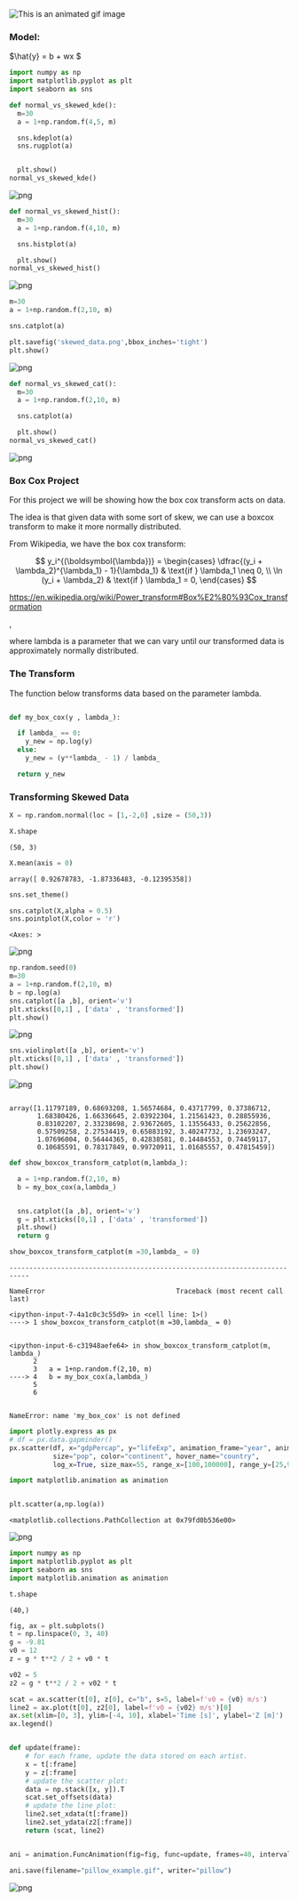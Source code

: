 <img src="moving_dist.gif" alt="This is an animated gif image"/>





### Model:

$\hat{y} = b + wx $


```python
import numpy as np
import matplotlib.pyplot as plt
import seaborn as sns
```


```python
def normal_vs_skewed_kde():
  m=30
  a = 1+np.random.f(4,5, m)

  sns.kdeplot(a)
  sns.rugplot(a)


  plt.show()
normal_vs_skewed_kde()
```


    
![png](output_2_0.png)
    



```python
def normal_vs_skewed_hist():
  m=30
  a = 1+np.random.f(4,10, m)

  sns.histplot(a)

  plt.show()
normal_vs_skewed_hist()
```


    
![png](output_3_0.png)
    



```python
m=30
a = 1+np.random.f(2,10, m)

sns.catplot(a)

plt.savefig('skewed_data.png',bbox_inches='tight')
plt.show()
```


    
![png](output_4_0.png)
    



```python
def normal_vs_skewed_cat():
  m=30
  a = 1+np.random.f(2,10, m)

  sns.catplot(a)

  plt.show()
normal_vs_skewed_cat()

```


    
![png](output_5_0.png)
    


### Box Cox Project

For this project we will be showing how the box cox transform acts on data.

The idea is that given data with some sort of skew, we can use a boxcox transform to make it more normally distributed.

From Wikipedia, we have the box cox transform:

$$
y_i^{(\boldsymbol{\lambda})} =
\begin{cases}
 \dfrac{(y_i + \lambda_2)^{\lambda_1} - 1}{\lambda_1} & \text{if } \lambda_1 \neq 0, \\
 \ln (y_i + \lambda_2) & \text{if } \lambda_1 = 0,
\end{cases}
$$

https://en.wikipedia.org/wiki/Power_transform#Box%E2%80%93Cox_transformation

,

where lambda is a parameter that we can vary until our transformed data is approximately normally distributed.

### The Transform

The function below transforms data based on the parameter lambda.


```python

```


```python
def my_box_cox(y , lambda_):

  if lambda_ == 0:
    y_new = np.log(y)
  else:
    y_new = (y**lambda_ - 1) / lambda_

  return y_new
```

### Transforming Skewed Data


```python
X = np.random.normal(loc = [1,-2,0] ,size = (50,3))
```


```python
X.shape
```




    (50, 3)




```python
X.mean(axis = 0)
```




    array([ 0.92678783, -1.87336483, -0.12395358])




```python
sns.set_theme()

```


```python
sns.catplot(X,alpha = 0.5)
sns.pointplot(X,color = 'r')

```




    <Axes: >




    
![png](output_16_1.png)
    



```python
np.random.seed(0)
m=30
a = 1+np.random.f(2,10, m)
b = np.log(a)
sns.catplot([a ,b], orient='v')
plt.xticks([0,1] , ['data' , 'transformed'])
plt.show()
```


    
![png](output_17_0.png)
    



```python
sns.violinplot([a ,b], orient='v')
plt.xticks([0,1] , ['data' , 'transformed'])
plt.show()
```


    
![png](output_18_0.png)
    



```python

```




    array([1.11797189, 0.68693208, 1.56574684, 0.43717799, 0.37386712,
           1.68380426, 1.66336645, 2.03922304, 1.21561423, 0.28855936,
           0.83102207, 2.33238698, 2.93672605, 1.13556433, 0.25622856,
           0.57509258, 2.27534419, 0.65883192, 3.40247732, 1.23693247,
           1.07696004, 0.56444365, 0.42838581, 0.14484553, 0.74459117,
           0.10685591, 0.78317849, 0.99720911, 1.01685557, 0.47815459])




```python
def show_boxcox_transform_catplot(m,lambda_):

  a = 1+np.random.f(2,10, m)
  b = my_box_cox(a,lambda_)


  sns.catplot([a ,b], orient='v')
  g = plt.xticks([0,1] , ['data' , 'transformed'])
  plt.show()
  return g
```


```python
show_boxcox_transform_catplot(m =30,lambda_ = 0)
```


    ---------------------------------------------------------------------------

    NameError                                 Traceback (most recent call last)

    <ipython-input-7-4a1c0c3c55d9> in <cell line: 1>()
    ----> 1 show_boxcox_transform_catplot(m =30,lambda_ = 0)
    

    <ipython-input-6-c31948aefe64> in show_boxcox_transform_catplot(m, lambda_)
          2 
          3   a = 1+np.random.f(2,10, m)
    ----> 4   b = my_box_cox(a,lambda_)
          5 
          6 


    NameError: name 'my_box_cox' is not defined



```python
import plotly.express as px
# df = px.data.gapminder()
px.scatter(df, x="gdpPercap", y="lifeExp", animation_frame="year", animation_group="country",
           size="pop", color="continent", hover_name="country",
           log_x=True, size_max=55, range_x=[100,100000], range_y=[25,90])
```


```python
import matplotlib.animation as animation
```


```python

```


```python
plt.scatter(a,np.log(a))
```




    <matplotlib.collections.PathCollection at 0x79fd0b536e00>




    
![png](output_25_1.png)
    



```python
import numpy as np
import matplotlib.pyplot as plt
import seaborn as sns
import matplotlib.animation as animation
```


```python
t.shape
```




    (40,)




```python
fig, ax = plt.subplots()
t = np.linspace(0, 3, 40)
g = -9.81
v0 = 12
z = g * t**2 / 2 + v0 * t

v02 = 5
z2 = g * t**2 / 2 + v02 * t

scat = ax.scatter(t[0], z[0], c="b", s=5, label=f'v0 = {v0} m/s')
line2 = ax.plot(t[0], z2[0], label=f'v0 = {v02} m/s')[0]
ax.set(xlim=[0, 3], ylim=[-4, 10], xlabel='Time [s]', ylabel='Z [m]')
ax.legend()


def update(frame):
    # for each frame, update the data stored on each artist.
    x = t[:frame]
    y = z[:frame]
    # update the scatter plot:
    data = np.stack([x, y]).T
    scat.set_offsets(data)
    # update the line plot:
    line2.set_xdata(t[:frame])
    line2.set_ydata(z2[:frame])
    return (scat, line2)


ani = animation.FuncAnimation(fig=fig, func=update, frames=40, interval=30)

ani.save(filename="pillow_example.gif", writer="pillow")

```


    
![png](output_28_0.png)
    

